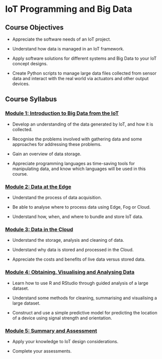 # **IoT Programming and Big Data**

## **Course Objectives**

* Appreciate the software needs of an IoT project.

* Understand how data is managed in an IoT framework.

* Apply software solutions for different systems and Big Data to your IoT concept designs.

* Create Python scripts to manage large data files collected from sensor data and interact with the real world via actuators and other output devices.

## **Course Syllabus**

### **[Module 1: Introduction to Big Data from the IoT]()**

* Develop an understanding of the data generated by IoT, and how it is collected.

* Recognise the problems involved with gathering data and some approaches for addressing these problems.

* Gain an overview of data storage.

* Appreciate programming languages as time-saving tools for manipulating data, and know which languages will be used in this course.


### **[Module 2: Data at the Edge]()**

* Understand the process of data acquisition.

* Be able to analyse where to process data using Edge, Fog or Cloud.

* Understand how, when, and where to bundle and store IoT data.


### **[Module 3: Data in the Cloud]()**

* Understand the storage, analysis and cleaning of data.

* Understand why data is stored and processed in the Cloud.

* Appreciate the costs and benefits of live data versus stored data.


### **[Module 4: Obtaining, Visualising and Analysing Data]()**

* Learn how to use R and RStudio through guided analysis of a large dataset.

* Understand some methods for cleaning, summarising and visualising a large dataset.

* Construct and use a simple predictive model for predicting the location of a device using signal strength and orientation.


### **[Module 5: Summary and Assessment]()**

* Apply your knowledge to IoT design considerations.

* Complete your assessments.
